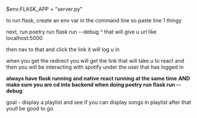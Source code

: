  $env:FLASK_APP = "server.py"

 to run flask, create an env var in the command line
 so paste line 1 thingy

 next, run poetry run flask run --debug
^ that will give u url like localhost:5000

then nav to that and click the link it will log u in

when you get the redirect you will get the link that will take u to react
and then you will be interacting with spotify under the user that has logged in

**always have flask running and native react running at the same time**
**AND make sure you are cd into backend when doing poetry run flask run --debug**

goal - display a playlist and see if you can display songs in playlist
after that youll be good to go

